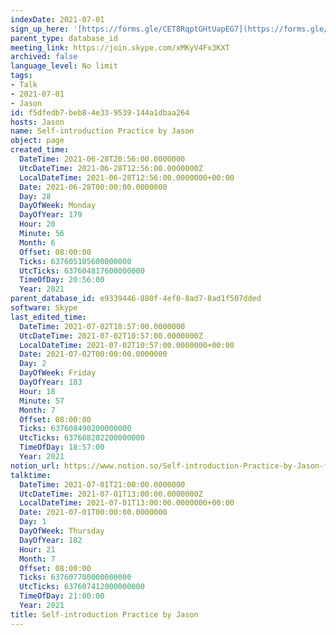 ```yaml
---
indexDate: 2021-07-01
sign_up_here: '[https://forms.gle/CET8RqptGHtUapEG7](https://forms.gle/CET8RqptGHtUapEG7)'
parent_type: database_id
meeting_link: https://join.skype.com/xMKyV4Fx3KXT
archived: false
language_level: No limit
tags:
- Talk
- 2021-07-01
- Jason
id: f5dfedb7-beb8-4e33-9539-144a1dbaa264
hosts: Jason
name: Self-introduction Practice by Jason
object: page
created_time:
  DateTime: 2021-06-28T20:56:00.0000000
  UtcDateTime: 2021-06-28T12:56:00.0000000Z
  LocalDateTime: 2021-06-28T12:56:00.0000000+00:00
  Date: 2021-06-28T00:00:00.0000000
  Day: 28
  DayOfWeek: Monday
  DayOfYear: 179
  Hour: 20
  Minute: 56
  Month: 6
  Offset: 08:00:00
  Ticks: 637605105600000000
  UtcTicks: 637604817600000000
  TimeOfDay: 20:56:00
  Year: 2021
parent_database_id: e9339446-880f-4ef0-8ad7-8ad1f507dded
software: Skype
last_edited_time:
  DateTime: 2021-07-02T18:57:00.0000000
  UtcDateTime: 2021-07-02T10:57:00.0000000Z
  LocalDateTime: 2021-07-02T10:57:00.0000000+00:00
  Date: 2021-07-02T00:00:00.0000000
  Day: 2
  DayOfWeek: Friday
  DayOfYear: 183
  Hour: 18
  Minute: 57
  Month: 7
  Offset: 08:00:00
  Ticks: 637608490200000000
  UtcTicks: 637608202200000000
  TimeOfDay: 18:57:00
  Year: 2021
notion_url: https://www.notion.so/Self-introduction-Practice-by-Jason-f5dfedb7beb84e339539144a1dbaa264
talktime:
  DateTime: 2021-07-01T21:00:00.0000000
  UtcDateTime: 2021-07-01T13:00:00.0000000Z
  LocalDateTime: 2021-07-01T13:00:00.0000000+00:00
  Date: 2021-07-01T00:00:00.0000000
  Day: 1
  DayOfWeek: Thursday
  DayOfYear: 182
  Hour: 21
  Month: 7
  Offset: 08:00:00
  Ticks: 637607700000000000
  UtcTicks: 637607412000000000
  TimeOfDay: 21:00:00
  Year: 2021
title: Self-introduction Practice by Jason
---
```







